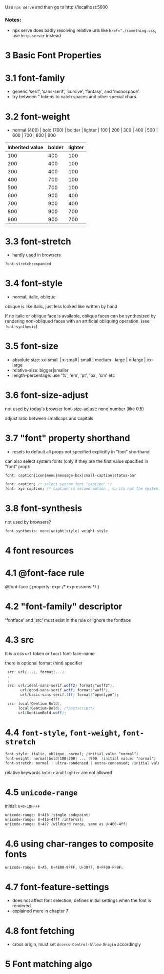Use `npx serve` and then go to http://localhost:5000
### Notes:
 
- npx serve does badly resolving relative urls like `href="./something.css`, use `http-server` instead


# 3 Basic Font Properties

# 3.1 font-family
- generic ‘serif’, ‘sans-serif’, ‘cursive’, ‘fantasy’, and ‘monospace’.
- try between " tokens to catch spaces and other special chars.

# 3.2 font-weight
- normal (400) | bold (700) | bolder | lighter | 100 | 200 | 300 | 400 | 500 | 600 | 700 | 800 | 900

| Inherited  value | bolder | lighter |
| ---------------- | ------ | ------- |
| 100              | 400    | 100     |
| 200              | 400    | 100     |
| 300              | 400    | 100     |
| 400              | 700    | 100     |
| 500              | 700    | 100     |
| 600              | 900    | 400     |
| 700              | 900    | 400     |
| 800              | 900    | 700     |
| 900              | 900    | 700     |


# 3.3 font-stretch
- hardly used in browsers

`font-stretch:expanded`  


# 3.4 font-style

- normal, italic, oblique

oblique is like italic, just less looked like written by hand

If no italic or oblique face is available, oblique faces can be synthesized by rendering non-obliqued faces with an artificial obliquing operation. (see `font-synthesis`)

# 3.5 font-size

- absolute size: xx-small | x-small | small | medium | large | x-large | xx-large
- relative-size: bigger|smaller
- length-percentage: use '%', 'em', 'pt', 'px', 'cm' etc

# 3.6  font-size-adjust

not used by today's browser
font-size-adjust: none|number (like 0.5)

adjust ratio between smallcaps and capitals

# 3.7 "font" property shorthand
- resets to default all props not specified explicitly in "font" shorthand

can also select system fonts (only if they are the first value spacified in "font" prop):

`font: caption|icon|menu|message-box|small-caption|status-bar`

```css
font: caption; /* select system font "caption" */
font: xyz caption; /* caption is second option , so its not the systemfont "caption" but a font named caption 
```

# 3.8 font-synthesis

not used by browsers?

```css
font-synthesis: none|weight|style| weight style
```

# 4 font resources

# 4.1 @font-face rule

@font-face {
    property: expr /* expressions */
}

# 4.2 "font-family" descriptor
'fontface' and 'src' must exist in the rule or ignore the fontface


# 4.3 src
 It is a css `url` token or `local` font-face-name

 there is optional format (hint) specifier 

```css
 src: url(...), format(...)
 .
 .
 src: url(ideal-sans-serif.woff2) format("woff2"),
       url(good-sans-serif.woff) format("woff"),
       url(basic-sans-serif.ttf) format("opentype");     

 src: local(Gentium Bold),
      local(Gentium-Bold), /*postscript*/
      url(GentiumBold.woff);
```

# 4.4 `font-style`, `font-weight`, `font-stretch`

```css
font-style: italic, oblique, normal; (initial value "normal")
font-weight: normal|bold|100|200| ... |900  (initial value: "normal")
font-stretch: normal | ultra-condensed | extra-condensed; (initial value "normal")
```

relative keywords `bolder` and `lighter` are not allowed

# 4.5 `unicode-range`

initial: `U+0-10FFFF`

```css
unicode-range: U+416 (single codepoint)
unicode-range: U+416-4fff (interval)
unicode-range: U+4?? (wildcard range, same as U+400-4ff)
```

# 4.6 using char-ranges to composite fonts

```css
unicode-range: U+A5, U+4E00-9FFF, U+30??, U+FF00-FF9F;
```

# 4.7 font-feature-settings

- does not affect font selection, defines initial settings when the font is rendered.
- explained more in chapter 7

# 4.8 font fetching

- cross origin, must set  `Access-Control-Allow-Origin` accordingly
  
# 5 Font matching algo



